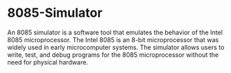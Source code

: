 # 8085-Simulator
An 8085 simulator is a software tool that emulates the behavior of the Intel 8085 microprocessor. The Intel 8085 is an 8-bit microprocessor that was widely used in early microcomputer systems. The simulator allows users to write, test, and debug programs for the 8085 microprocessor without the need for physical hardware.
